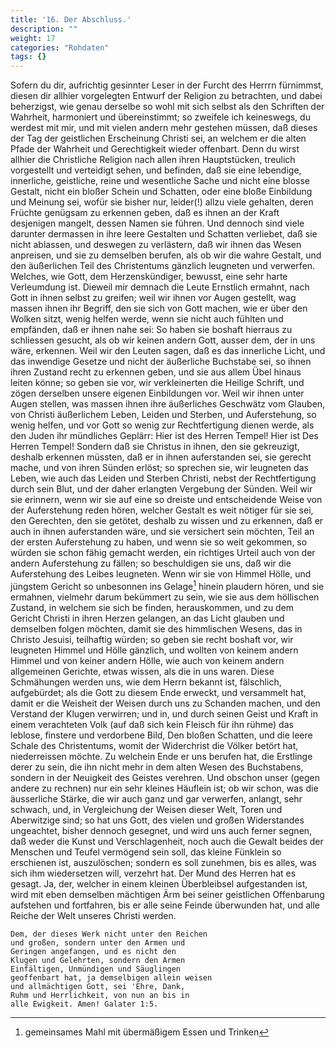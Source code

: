 ```yaml
---
title: '16. Der Abschluss.'
description: ""
weight: 17
categories: "Rohdaten"
tags: {}
---
```

<!-- seite 794 -->

Sofern du dir, aufrichtig gesinnter Leser
in der Furcht des Herrrn fürnimmst, diesen
dir allhier vorgelegten Entwurf der Religion zu
betrachten, und dabei beherzigst, wie genau derselbe
so wohl mit sich selbst als den Schriften der
Wahrheit, harmoniert und übereinstimmt; so zweifele
ich keineswegs, du werdest mit mir, und mit
vielen andern mehr gestehen müssen, daß dieses der
Tag der geistlichen Erscheinung Christi sei, an
welchem er die alten Pfade der Wahrheit und Gerechtigkeit
wieder offenbart. Denn du wirst allhier
die Christliche Religion nach allen ihren Hauptstücken,
treulich vorgestellt und verteidigt sehen,
und befinden, daß sie eine lebendige, innerliche,
geistliche, reine und wesentliche Sache und nicht
eine blosse Gestalt, nicht ein bloßer Schein und
Schatten, oder eine bloße Einbildung und Meinung
sei, wofür sie bisher nur, leider(!) allzu viele gehalten,
deren Früchte genügsam zu erkennen geben,
daß es ihnen an der Kraft desjenigen mangelt, dessen
Namen sie führen. Und dennoch sind viele darunter
dermassen in ihre leere Gestalten und Schatten
verliebet, daß sie nicht ablassen, und deswegen
zu verlästern, daß wir ihnen das Wesen anpreisen,
und sie zu demselben berufen, als ob wir die wahre
Gestalt, und den äußerlichen Teil des Christentums
gänzlich leugneten und verwerfen. Welches,
wie Gott, dem Herzenskündiger, bewusst,
eine sehr harte Verleumdung ist. Dieweil mir
demnach die Leute Ernstlich ermahnt, nach Gott
in ihnen selbst zu greifen; weil wir ihnen vor Augen
gestellt, wag massen ihnen ihr Begriff, den
sie sich von Gott machen, wie er über den Wolken
sitzt, wenig helfen werde, wenn sie nicht auch<!-- seite 795 -->
fühlten und empfänden, daß er ihnen nahe sei:
So haben sie boshaft hierraus zu schliessen gesucht,
als ob wir keinen andern Gott, ausser dem, der
in uns wäre, erkennen. Weil wir den Leuten
sagen, daß es das innerliche Licht, und das inwendige
Gesetze und nicht der äußerliche Buchstabe
sei, so ihnen ihren Zustand recht zu erkennen
geben, und sie aus allem Übel hinaus leiten könne;
so geben sie vor, wir verkleinerten die Heilige
Schrift, und zögen derselben unsere eigenen Einbildungen
vor. Weil wir ihnen unter Augen stellen,
was massen ihnen ihre äußerliches Geschwätz
vom Glauben, von Christi äußerlichem Leben, Leiden
und Sterben, und Auferstehung, so wenig helfen,
und vor Gott so wenig zur Rechtfertigung
dienen werde, als den Juden ihr mündliches Geplärr:
Hier ist des Herren Tempel! Hier ist
Des Herren Tempel! Sondern daß sie Christus
in ihnen, den sie gekreuzigt, deshalb erkennen müssten,
daß er in ihnen auferstanden sei, sie gerecht mache,
und von ihren Sünden erlöst; so sprechen sie, wir
leugneten das Leben, wie auch das Leiden und Sterben
Christi, nebst der Rechtfertigung durch sein
Blut, und der daher erlangten Vergebung der Sünden.
Weil wir sie erinnern, wenn wir sie auf eine
so dreiste und entscheidende Weise von der Auferstehung
reden hören, welcher Gestalt es weit nötiger
für sie sei, den Gerechten, den sie getötet,
deshalb zu wissen und zu erkennen, daß er auch in ihnen
auferstanden wäre, und sie versichert sein möchten,
Teil an der ersten Auferstehung zu haben,
und wenn sie so weit gekommen, so würden sie
schon fähig gemacht werden, ein richtiges
Urteil auch von der andern Auferstehung zu fällen;
so beschuldigen sie uns, daß wir die Auferstehung
des Leibes leugneten. Wenn wir sie von Himmel<!-- seite 796 -->
Hölle, und jüngstem Gericht so unbesonnen
ins Gelage[^k16f01] hinein plaudern hören, und sie ermahnen,
vielmehr darum bekümmert zu sein, wie sie
aus dem höllischen Zustand, in welchem sie sich be finden,
herauskommen, und zu dem Gericht Christi
in ihren Herzen gelangen, an das Licht glauben
und demselben folgen möchten, damit sie des
himmlischen Wesens, das in Christo Jesuisi, teilhaftig
würden; so geben sie recht boshaft vor, wir
leugneten Himmel und Hölle gänzlich, und wollten
von keinem andern Himmel und von keiner andern
Hölle, wie auch von keinem andern allgemeinen
Gerichte, etwas wissen, als die in uns waren.
Diese Schmähungen werden uns, wie dem Herrn
bekannt ist, fälschlich, aufgebürdet; als die Gott
zu diesem Ende erweckt, und versammelt hat, damit
er die Weisheit der Weisen durch uns zu Schanden
machen, und den Verstand der Klugen verwirren;
und in, und durch seinen Geist und Kraft in
einem verachteten Volk (auf daß sich kein Fleisch
für ihn rühme) das leblose, finstere und verdorbene
Bild, Den bloßen Schatten, und die leere Schale
des Christentums, womit der Widerchrist die
Völker betört hat, niederreissen möchte. Zu welchein
Ende er uns berufen hat, die Erstlinge derer
zu sein, die ihn nicht mehr in dem alten Wesen
des Buchstabens, sondern in der Neuigkeit des Geistes
verehren. Und obschon unser (gegen andere zu
rechnen) nur ein sehr kleines Häuflein ist; ob wir
schon, was die äusserliche Stärke, die wir auch
ganz und gar verwerfen, anlangt, sehr schwach,
und, in Vergleichung der Weisen dieser Welt,
Toren und Aberwitzige sind; so hat uns Gott,
des vielen und großen Widerstandes ungeachtet,
bisher dennoch gesegnet, und wird uns auch ferner
segnen, daß weder die Kunst und Verschlagenheit,<!-- seite 797 -->
noch auch die Gewalt beides der Menschen und Teufel
vermögend sein soll, das kleine Fünklein so erschienen
ist, auszulöschen; sondern es soll zunehmen,
bis es alles, was sich ihm wiedersetzen will, verzehrt
hat. Der Mund des Herren hat es gesagt.
Ja, der, welcher in einem kleinen Überbleibsel
aufgestanden ist, wird mit eben demselben
mächtigen Ärm bei seiner geistlichen Offenbarung
aufstehen und fortfahren, bis er alle seine Feinde überwunden
hat, und alle Reiche der Welt unseres Christi
werden.

	Dem, der dieses Werk nicht unter den Reichen
	und großen, sondern unter den Armen und
	Geringen angefangen, und es nicht den
	Klugen und Gelehrten, sondern den Armen
	Einfältigen, Unmündigen und Säuglingen
	geoffenbart hat, ja demselbigen allein weisen
	und allmächtigen Gott, sei 'Ehre, Dank,
	Ruhm und Herrlichkeit, von nun an bis in
	alle Ewigkeit. Amen! Galater 1:5.

<!-- FUSSNOTEN -->

[^k16f01]: gemeinsames Mahl mit übermäßigem Essen und Trinken